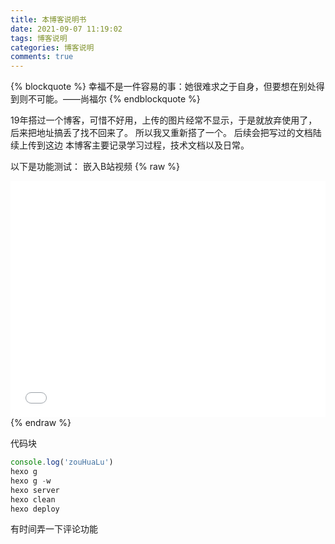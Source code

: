 ```yaml
---
title: 本博客说明书
date: 2021-09-07 11:19:02
tags: 博客说明
categories: 博客说明
comments: true
---
```

{% blockquote %}
幸福不是一件容易的事：她很难求之于自身，但要想在别处得到则不可能。——尚福尔
{% endblockquote %}

19年搭过一个博客，可惜不好用，上传的图片经常不显示，于是就放弃使用了，后来把地址搞丢了找不回来了。
所以我又重新搭了一个。
后续会把写过的文档陆续上传到这边
本博客主要记录学习过程，技术文档以及日常。

以下是功能测试：
嵌入B站视频
{% raw %}
<div style="position: relative; width: 100%; height: 0; padding-bottom: 75%;">
<iframe src="//player.bilibili.com/player.html?aid=846655043&bvid=BV1e54y1n7XK&cid=371989206&page=1" scrolling="no" border="0" frameborder="no" framespacing="0"allowfullscreen="true" style="position: absolute; width: 100%; height: 100%; Left: 0; top: 0;"> </iframe></div>
{% endraw %}


代码块
```js
console.log('zouHuaLu')
hexo g
hexo g -w
hexo server
hexo clean
hexo deploy
```
有时间弄一下评论功能